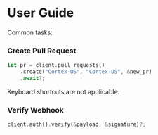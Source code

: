# User Guide

Common tasks:

### Create Pull Request
```rust
let pr = client.pull_requests()
    .create("Cortex-OS", "Cortex-OS", &new_pr)
    .await?;
```

Keyboard shortcuts are not applicable.

### Verify Webhook
```rust
client.auth().verify(&payload, &signature)?;
```
